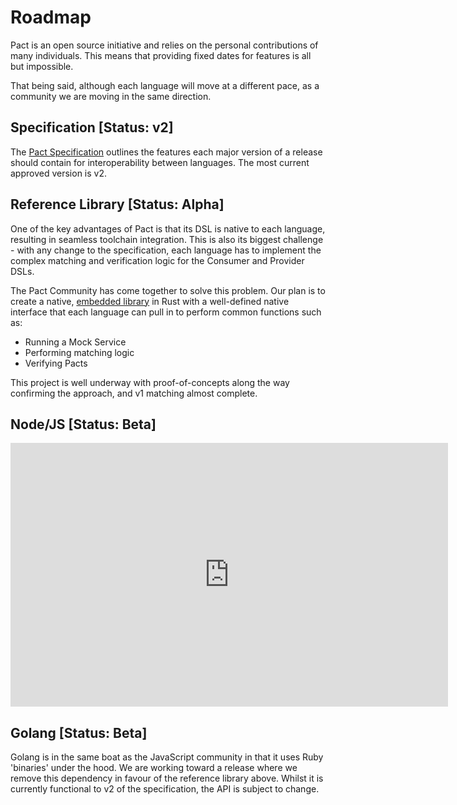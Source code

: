 # Roadmap

Pact is an open source initiative and relies on the personal contributions of many individuals. This means that providing fixed dates for features is all but impossible. 

That being said, although each language will move at a different pace, as a community we are moving in the same direction. 

## Specification [Status: v2]
The [Pact Specification](https://github.com/pact-foundation/pact-specification/) outlines the features each major version of a release should contain for interoperability between languages. The most current approved version is v2. 

## Reference Library [Status: Alpha]
One of the key advantages of Pact is that its DSL is native to each language, resulting in seamless toolchain integration. This is also its biggest challenge - with any change to the specification, each language has to implement the complex matching and verification logic for the Consumer and Provider DSLs.

The Pact Community has come together to solve this problem. Our plan is to create a native, [embedded library](https://github.com/pact-foundation/pact-reference/) in Rust with a well-defined native interface that each language can pull in to perform common functions such as:

* Running a Mock Service
* Performing matching logic
* Verifying Pacts

This project is well underway with proof-of-concepts along the way confirming the approach, and v1 matching almost complete.

## Node/JS [Status: Beta]

<p style="text-align: center;">
<iframe src="https://docs.google.com/presentation/d/1cbf1mJ1cpvi_xAn83NdX9eXfrcTtXLoZD__Qr_hCyjc/embed?start=false&loop=false&delayms=3000" frameborder="0" width="700" height="422" allowfullscreen="true" mozallowfullscreen="true" webkitallowfullscreen="true"></iframe>
</p>

## Golang [Status: Beta]
Golang is in the same boat as the JavaScript community in that it uses Ruby 'binaries' under  the hood. We are working toward a release where we remove this dependency in favour of the reference library above. Whilst it is currently functional to v2 of the specification, the  API is subject to change.